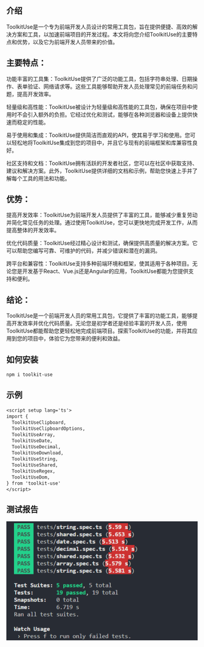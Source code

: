 ## 介绍
ToolkitUse是一个专为前端开发人员设计的常用工具包，旨在提供便捷、高效的解决方案和工具，以加速前端项目的开发过程。本文将向您介绍ToolkitUse的主要特点和优势，以及它为前端开发人员带来的价值。

## 主要特点：

功能丰富的工具集：ToolkitUse提供了广泛的功能工具，包括字符串处理、日期操作、表单验证、网络请求等。这些工具能够帮助开发人员处理常见的前端任务和问题，提高开发效率。

轻量级和高性能：ToolkitUse被设计为轻量级和高性能的工具包，确保在项目中使用时不会引入额外的负担。它经过优化和测试，能够在各种浏览器和设备上提供快速而稳定的性能。

易于使用和集成：ToolkitUse提供简洁而直观的API，使其易于学习和使用。您可以轻松地将ToolkitUse集成到您的项目中，并且它与现有的前端框架和库兼容性良好。

社区支持和文档：ToolkitUse拥有活跃的开发者社区，您可以在社区中获取支持、建议和解决方案。此外，ToolkitUse提供详细的文档和示例，帮助您快速上手并了解每个工具的用法和功能。

## 优势：

提高开发效率：ToolkitUse为前端开发人员提供了丰富的工具，能够减少重复劳动并简化常见任务的处理。通过使用ToolkitUse，您可以更快地完成开发工作，从而提高整体的开发效率。

优化代码质量：ToolkitUse经过精心设计和测试，确保提供高质量的解决方案。它可以帮助您编写可靠、可维护的代码，并减少错误和潜在的漏洞。

跨平台和兼容性：ToolkitUse支持多种前端环境和框架，使其适用于各种项目。无论您是开发基于React、Vue.js还是Angular的应用，ToolkitUse都能为您提供支持和便利。

## 结论：
ToolkitUse是一个前端开发人员的常用工具包，它提供了丰富的功能工具，能够提高开发效率并优化代码质量。无论您是初学者还是经验丰富的开发人员，使用ToolkitUse都能帮助您更轻松地完成前端项目。探索ToolkitUse的功能，并将其应用到您的项目中，体验它为您带来的便利和效益。

## 如何安装

```bash
npm i toolkit-use
```


## 示例
```vue
<script setup lang='ts'>
import { 
  ToolkitUseClipboard,
  ToolkitUseClipboardOptions,
  ToolkitUseArray,
  ToolkitUseDate,
  ToolkitUseDecimal,
  ToolkitUseDownload,
  ToolkitUseString,
  ToolkitUseShared,
  ToolkitUseRegex,
  ToolkitUseDom,
} from 'toolkit-use'
</script>
```

## 测试报告
![](../imgs/test.png)
